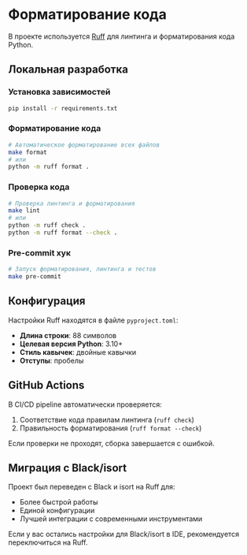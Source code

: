 # Форматирование кода

В проекте используется [Ruff](https://docs.astral.sh/ruff/) для линтинга и форматирования кода Python.

## Локальная разработка

### Установка зависимостей
```bash
pip install -r requirements.txt
```

### Форматирование кода
```bash
# Автоматическое форматирование всех файлов
make format
# или
python -m ruff format .
```

### Проверка кода
```bash
# Проверка линтинга и форматирования
make lint
# или
python -m ruff check .
python -m ruff format --check .
```

### Pre-commit хук
```bash
# Запуск форматирования, линтинга и тестов
make pre-commit
```

## Конфигурация

Настройки Ruff находятся в файле `pyproject.toml`:

- **Длина строки**: 88 символов
- **Целевая версия Python**: 3.10+
- **Стиль кавычек**: двойные кавычки
- **Отступы**: пробелы

## GitHub Actions

В CI/CD pipeline автоматически проверяется:
1. Соответствие кода правилам линтинга (`ruff check`)
2. Правильность форматирования (`ruff format --check`)

Если проверки не проходят, сборка завершается с ошибкой.

## Миграция с Black/isort

Проект был переведен с Black и isort на Ruff для:
- Более быстрой работы
- Единой конфигурации
- Лучшей интеграции с современными инструментами

Если у вас остались настройки для Black/isort в IDE, рекомендуется переключиться на Ruff.